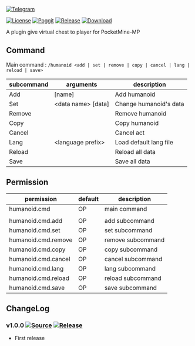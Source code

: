 [![Telegram](https://img.shields.io/badge/Telegram-PresentKim-blue.svg?logo=telegram)](https://t.me/PresentKim)

[![License](https://img.shields.io/github/license/PMMPPlugin/Humanoid.svg?label=License)](LICENSE)
[![Poggit](https://poggit.pmmp.io/ci.shield/PMMPPlugin/Humanoid/Humanoid)](https://poggit.pmmp.io/ci/PMMPPlugin/Humanoid)
[![Release](https://img.shields.io/github/release/PMMPPlugin/Humanoid.svg?label=Release)](https://github.com/PMMPPlugin/Humanoid/releases/latest)
[![Download](https://img.shields.io/github/downloads/PMMPPlugin/Humanoid/total.svg?label=Download)](https://github.com/PMMPPlugin/Humanoid/releases/latest)


A plugin give virtual chest to player for PocketMine-MP

## Command
Main command : `/humanoid <add | set | remove | copy | cancel | lang | reload | save>`

| subcommand | arguments              | description                 |
| ---------- | ---------------------- | --------------------------- |
| Add        | \[name\]               | Add humanoid                |
| Set        | \<data name\> \[data\] | Change humanoid's data      |
| Remove     |                        | Remove humanoid             |
| Copy       |                        | Copy humanoid               |
| Cancel     |                        | Cancel act                  |
| Lang       | \<language prefix\>    | Load default lang file      |
| Reload     |                        | Reload all data             |
| Save       |                        | Save all data               |




## Permission
| permission          | default  | description        |
| ------------------- | -------- | ------------------ |
| humanoid.cmd        | OP       | main command       |
|                     |          |                    |
| humanoid.cmd.add    | OP       | add subcommand     |
| humanoid.cmd.set    | OP       | set  subcommand    |
| humanoid.cmd.remove | OP       | remove subcommand  |
| humanoid.cmd.copy   | OP       | copy subcommand    |
| humanoid.cmd.cancel | OP       | cancel subcommand  |
| humanoid.cmd.lang   | OP       | lang subcommand    |
| humanoid.cmd.reload | OP       | reload subcommand  |
| humanoid.cmd.save   | OP       | save subcommand    |




## ChangeLog
### v1.0.0 [![Source](https://img.shields.io/badge/source-v1.0.0-blue.png?label=source)](https://github.com/PMMPPlugin/Humanoid/tree/v1.0.0) [![Release](https://img.shields.io/github/downloads/PMMPPlugin/Humanoid/v1.0.0/total.png?label=download&colorB=1fadad)](https://github.com/PMMPPlugin/Humanoid/releases/v1.0.0)
- First release